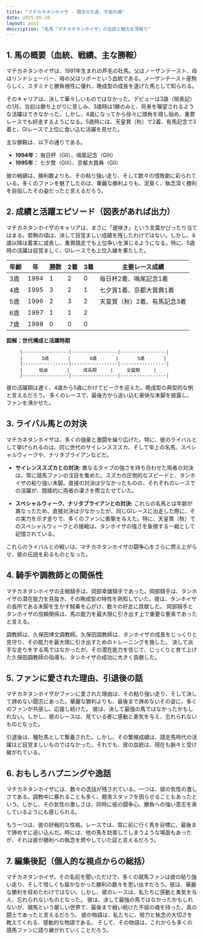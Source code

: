 ```yaml
---
title: "マチカネタンホイザ - 闘志の化身、不屈の魂"
date: 2025-05-28
layout: post
description: "名馬『マチカネタンホイザ』の伝説と魅力を深堀り"
---
```


## 1. 馬の概要（血統、戦績、主な勝鞍）

マチカネタンホイザは、1991年生まれの芦毛の牡馬。父はノーザンテースト、母はリンドシェーバー、母の父はリボーという血統である。ノーザンテースト産駒らしく、スタミナと勝負根性に優れ、晩成型の成長を遂げた馬として知られる。  

そのキャリアは、決して華々しいものではなかった。デビューは3歳（現表記）の1月。当初は勝ち上がりに苦しみ、3歳時は1勝のみと、将来を嘱望されるような活躍はできなかった。しかし、4歳になってから徐々に頭角を現し始め、重賞レースでも好走するようになる。5歳時には、天皇賞（秋）で2着、有馬記念で3着と、GIレースで上位に食い込む活躍を見せた。

主な勝鞍は、以下の通りである。

* **1994年：**  毎日杯（GII）、鳴尾記念（GIII）
* **1995年：**  七夕賞（GIII）、京都大賞典（GII）


彼の戦績は、勝利数よりも、その粘り強い走り、そして数々の惜敗劇に彩られている。多くのファンを魅了したのは、華麗な勝利よりも、泥臭く、執念深く勝利を目指したその姿だったと言えるだろう。


## 2. 成績と活躍エピソード（図表があれば出力）

マチカネタンホイザのキャリアは、まさに「遅咲き」という言葉がぴったり当てはまる。若駒の頃は、決して目覚ましい成績を残したわけではない。しかし、4歳以降は着実に成長し、重賞競走でも上位争いを演じるようになる。特に、5歳時の活躍は目覚ましく、GIレースでも上位入線を果たした。

| 年齢 | 年  | 勝数 | 2着 | 3着 | 主要レース成績 |
|---|---|---|---|---|---|
| 3歳 | 1994 | 1 | 2 | 0 | 毎日杯2着、鳴尾記念1着 |
| 4歳 | 1995 | 3 | 2 | 1 | 七夕賞1着、京都大賞典1着 |
| 5歳 | 1996 | 2 | 3 | 2 | 天皇賞（秋）2着、有馬記念3着 |
| 6歳 | 1997 | 1 | 1 | 2 |  |
| 7歳 | 1998 | 0 | 0 | 0 |  |


**図解：世代構成と活躍時期**

```
     |-----------------|-----------------|-----------------|
     |       3歳       |       4歳       |       5歳       |
     |-----------------|-----------------|-----------------|
     |      低迷       |     成長期     |     全盛期     |
     |-----------------|-----------------|-----------------|
```

彼の活躍期は遅く、4歳から5歳にかけてピークを迎えた。晩成型の典型的な例と言えるだろう。  多くのレースで、最後方から追い込む豪快な末脚を披露し、ファンを沸かせた。


## 3. ライバル馬との対決

マチカネタンホイザは、多くの強豪と激闘を繰り広げた。特に、彼のライバルとして挙げられるのは、同じ世代のサイレンススズカ、そして年上の名馬、スペシャルウィークや、ナリタブライアンなどだ。


* **サイレンススズカとの対決:**  異なるタイプの強さを持ち合わせた両者の対決は、常に競馬ファンの注目を集めた。スズカの圧倒的なスピードと、タンホイザの粘り強い末脚。直接の対決は少なかったものの、それぞれのレースでの活躍が、間接的に両者の凄さを際立たせていた。

* **スペシャルウィーク、ナリタブライアンとの対決:**  これらの名馬とは年齢が異なったため、直接対決は少なかったが、同じGIレースに出走した際に、その実力を示す走りで、多くのファンに衝撃を与えた。特に、天皇賞（秋）でのスペシャルウィークとの接戦は、タンホイザの強さを象徴する一戦として記憶されている。


これらのライバルとの戦いは、マチカネタンホイザの闘争心をさらに燃え上がらせ、彼の伝説を彩るものとなった。


## 4. 騎手や調教師との関係性

マチカネタンホイザの主戦騎手は、岡部幸雄騎手であった。岡部騎手は、タンホイザの潜在能力を見抜き、その晩成型の特性を熟知していた。彼は、タンホイザの長所である末脚を生かす騎乗を心がけ、数々の好走に貢献した。  岡部騎手とタンホイザの信頼関係は、馬の能力を最大限に引き出す上で重要な要素であったと言える。

調教師は、久保田博文調教師。久保田調教師は、タンホイザの成長をじっくりと見守り、その能力を最大限に引き出すためのトレーニングを施した。  決して派手な走りをする馬ではなかったが、その潜在能力を信じて、じっくりと育て上げた久保田調教師の指導も、タンホイザの成功に大きく貢献した。


## 5. ファンに愛された理由、引退後の話

マチカネタンホイザがファンに愛された理由は、その粘り強い走り、そして決して諦めない闘志にあった。華麗な勝利よりも、最後まで諦めないその姿に、多くのファンが共感し、応援し続けた。  彼は、決して最強の馬ではなかったかもしれない。しかし、彼のレースは、見ている者に感動と勇気を与え、忘れられないものとなった。

引退後は、種牡馬として繋養された。しかし、その繁殖成績は、競走馬時代の活躍ほど目覚ましいものではなかった。それでも、彼の血統は、現在も脈々と受け継がれている。


## 6. おもしろハプニングや逸話

マチカネタンホイザには、数々の逸話が残されている。一つは、彼の気性の激しさである。調教中に暴れることも多く、厩舎スタッフを困らせることもあったという。しかし、その気性の激しさは、同時に彼の闘争心、勝負への強い意志を表しているようにも感じられる。

もう一つは、彼の好戦的な性格。レースでは、常に前に行く馬を目標に、最後まで諦めずに追い込んだ。時には、他の馬を妨害してしまうような場面もあったが、それは彼が勝利への執念を燃やしていた証と言えるだろう。


## 7. 編集後記（個人的な視点からの総括）

マチカネタンホイザ。その名前を聞いただけで、多くの競馬ファンは彼の粘り強い走り、そして惜しくも届かなかった勝利の数々を思い出すだろう。彼は、華麗な勝利を収めたわけではない。しかし、彼のレースは、私たちに感動と勇気を与え、忘れられないものとなった。  彼は、決して最強の馬ではなかったかもしれないが、競馬という厳しい世界で、最後まで戦い続けた不屈の魂を持った、真の闘士であったと言えるだろう。  彼の物語は、私たちに、努力と執念の大切さを教えてくれる、感動的な物語である。  そして、その物語は、これからも多くの競馬ファンに語り継がれていくことだろう。
